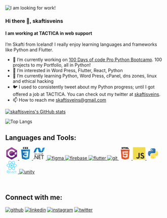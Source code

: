 ![I am looking for work!](https://i.ibb.co/XkQ71LQ/skaftisveins-1.png)

### Hi there 👋, skaftisveins
#### I am working at TACTICA in web support
I’m Skafti from Iceland! I really enjoy learning languages and frameworks like Python and Flutter.

- 🔭 I’m currently working on [100 Days of code Pro Python Bootcamp](https://www.udemy.com/course/100-days-of-code/). 100 projects to my Portfolio, all in Python!
- 👀 I’m interested in Word Press, Flutter, React, Python
- 🌱 I’m currently learning Python, Word Press, cPanel, dns zones, linux and ethical hacking
- 🐦 I used to consistently tweet about my Python progress; until I got offered a job at TACTICA. You can check out my twitter at [skaftisveins](https://twitter.com/skaftisveins).
- 📫 How to reach me skaftisveins@gmail.com

[![skaftisveins's GitHub stats](https://github-readme-stats.vercel.app/api?username=skaftisveins&count_private=true&include_all_commits=true&show_icons=true&theme=radical)](https://github.com/anuraghazra/github-readme-stats)

![Top Langs](https://github-readme-stats.vercel.app/api/top-langs/?username=skaftisveins&layout=compact&theme=radical)

## Languages and Tools:
<p align="left"> <a href="https://www.w3schools.com/cs/" target="_blank"> <img src="https://raw.githubusercontent.com/devicons/devicon/master/icons/csharp/csharp-original.svg" alt="csharp" width="40" height="40"/> </a> <a href="https://www.w3schools.com/css/" target="_blank"> <img src="https://raw.githubusercontent.com/devicons/devicon/master/icons/css3/css3-original-wordmark.svg" alt="css3" width="40" height="40"/> </a> <a href="https://dotnet.microsoft.com/" target="_blank"> <img src="https://raw.githubusercontent.com/devicons/devicon/master/icons/dot-net/dot-net-original-wordmark.svg" alt="dotnet" width="40" height="40"/> </a> <a href="https://www.figma.com/" target="_blank"> <img src="https://www.vectorlogo.zone/logos/figma/figma-icon.svg" alt="figma" width="40" height="40"/> </a> <a href="https://firebase.google.com/" target="_blank"> <img src="https://www.vectorlogo.zone/logos/firebase/firebase-icon.svg" alt="firebase" width="40" height="40"/> </a> <a href="https://flutter.dev" target="_blank"> <img src="https://www.vectorlogo.zone/logos/flutterio/flutterio-icon.svg" alt="flutter" width="40" height="40"/> </a> <a href="https://git-scm.com/" target="_blank"> <img src="https://www.vectorlogo.zone/logos/git-scm/git-scm-icon.svg" alt="git" width="40" height="40"/> </a> <a href="https://www.w3.org/html/" target="_blank"> <img src="https://raw.githubusercontent.com/devicons/devicon/master/icons/html5/html5-original-wordmark.svg" alt="html5" width="40" height="40"/> </a> <a href="https://developer.mozilla.org/en-US/docs/Web/JavaScript" target="_blank"> <img src="https://raw.githubusercontent.com/devicons/devicon/master/icons/javascript/javascript-original.svg" alt="javascript" width="40" height="40"/> </a> <a href="https://www.python.org" target="_blank"> <img src="https://raw.githubusercontent.com/devicons/devicon/master/icons/python/python-original.svg" alt="python" width="40" height="40"/> </a> <a href="https://reactjs.org/" target="_blank"> <img src="https://raw.githubusercontent.com/devicons/devicon/master/icons/react/react-original-wordmark.svg" alt="react" width="40" height="40"/> </a> <a href="https://unity.com/" target="_blank"> <img src="https://www.vectorlogo.zone/logos/unity3d/unity3d-icon.svg" alt="unity" width="40" height="40"/> </a> </p><br>

<!--[![Twitter URL](https://img.shields.io/twitter/url/https/twitter.com/skaftisveins.svg?style=social&label=Follow%20%40skaftisveins)](https://twitter.com/skaftisveins)-->

## Connect with me:
[<img src='https://cdn.jsdelivr.net/npm/simple-icons@3.0.1/icons/github.svg' alt='github' height='40'>](https://github.com/skaftisveins)  [<img src='https://cdn.jsdelivr.net/npm/simple-icons@3.0.1/icons/linkedin.svg' alt='linkedin' height='40'>](https://www.linkedin.com/in/skaftisveins/)  [<img src='https://cdn.jsdelivr.net/npm/simple-icons@3.0.1/icons/instagram.svg' alt='instagram' height='40'>](https://www.instagram.com/skaftisveins/)  [<img src='https://cdn.jsdelivr.net/npm/simple-icons@3.0.1/icons/twitter.svg' alt='twitter' height='40'>](https://twitter.com/skaftisveins)


<!---
skaftisveins/skaftisveins is a ✨ special ✨ repository because its `README.md` (this file) appears on your GitHub profile.
You can click the Preview link to take a look at your changes.
--->
